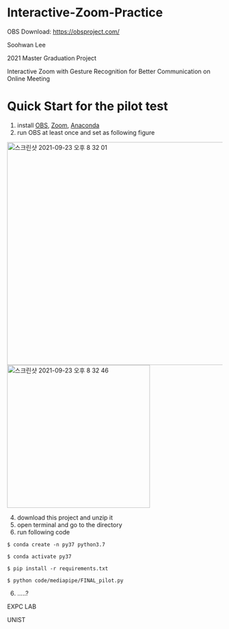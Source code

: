 # Interactive-Zoom-Practice

OBS Download: https://obsproject.com/

Soohwan Lee

2021 Master Graduation Project

Interactive Zoom with Gesture Recognition for Better Communication on Online Meeting

# Quick Start for the pilot test

1. install [OBS](https://obsproject.com/), [Zoom](https://zoom.us/download), [Anaconda](https://www.anaconda.com/products/individual)
2. run OBS at least once and set as following figure
<img width="521" alt="스크린샷 2021-09-23 오후 8 32 01" src="https://user-images.githubusercontent.com/9066602/134499739-b903441a-ed11-4f2e-8897-8765d6b3ce1c.png">
<img width="334" alt="스크린샷 2021-09-23 오후 8 32 46" src="https://user-images.githubusercontent.com/9066602/134499863-5731f730-8c54-431e-a563-9b5abbd3d4cb.png">

4. download this project and unzip it
5. open terminal and go to the directory
6. run following code

`$ conda create -n py37 python3.7`

`$ conda activate py37`

`$ pip install -r requirements.txt`

`$ python code/mediapipe/FINAL_pilot.py`

6. .....?

EXPC LAB

UNIST
